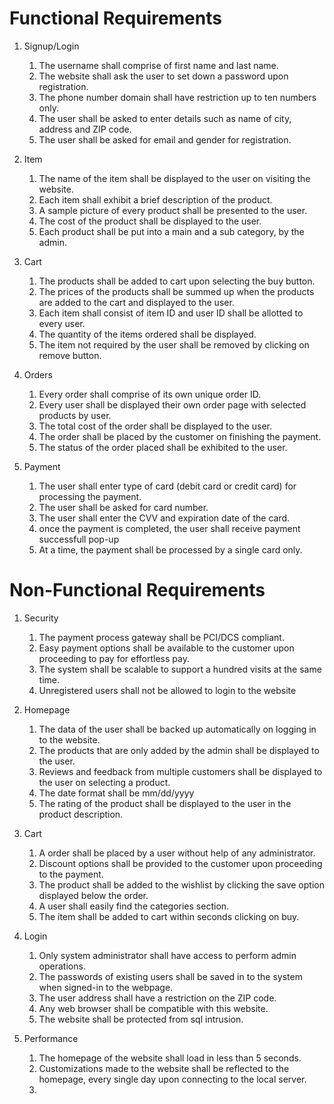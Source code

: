 # Functional Requirements

1. Signup/Login
    1. The username shall comprise of first name and last name.
	2. The website shall ask the user to set down a password upon registration.
	3. The phone number domain shall have restriction up to ten numbers only.
	4. The user shall be asked to enter details such as name of city, address and ZIP code.
	5. The user shall be asked for email and gender for registration.

2. Item
	1. The name of the item shall be displayed to the user on visiting the website.
	2. Each item shall exhibit a brief description of the product.
	3. A sample picture of every product shall be presented to the user.
	4. The cost of the product shall be displayed to the user.
	5. Each product shall be put into a main and a sub category, by the admin.

3. Cart
	1. The products shall be added to cart upon selecting the buy button.
	2. The prices of the products shall be summed up when the products are added to the cart and displayed to the user.
	3. Each item shall consist of item ID and user ID shall be allotted to every user.
	4. The quantity of the items ordered shall be displayed.
	5. The item not required by the user shall be removed by clicking on remove button.

4. Orders
	1. Every order shall comprise of its own unique order ID.
	2. Every user shall be displayed their own order page with selected products by user.
	3. The total cost of the order shall be displayed to the user.
	4. The order shall be placed by the customer on finishing the payment.
	5. The status of the order placed shall be exhibited to the user.

5. Payment
	1. The user shall enter type of card (debit card or credit card) for processing the payment.
	2. The user shall be asked for card number.
	3. The user shall enter the CVV and expiration date of the card.
	4. once the payment is completed, the user shall receive payment successfull pop-up
	5. At a time, the payment shall be processed by a single card only.


# Non-Functional Requirements

1. Security
	1. The payment process gateway shall be PCI/DCS compliant.
	2. Easy payment options shall be available to the customer upon proceeding to pay for effortless pay.
	4. The system shall be scalable to support a hundred visits at the same time.
	5. Unregistered users shall not be allowed to login to the website

2. Homepage 
   1. The data of the user shall be backed up automatically on logging in to the website.
   2. The products that are only added by the admin shall be displayed to the user.
   3. Reviews and feedback from multiple customers shall be displayed to the user on selecting a product.
   4. The date format shall be mm/dd/yyyy
   5. The rating of the product shall be displayed to the user in the product description.
3. Cart
    1. A order shall be placed by a user without help of any administrator.
    2. Discount options shall be provided to the customer upon proceeding to the payment.
    3. The product shall be added to the wishlist by clicking the save option displayed below the order.
    4. A user shall easily find the categories section.
	5. The item shall be added to cart within seconds clicking on buy.

4. Login 
   1. Only system administrator shall have access to perform admin operations.
   2. The passwords of existing users shall be saved in to the system when signed-in to the webpage.
   3. The user address shall have a restriction on the ZIP code.
   4. Any web browser shall be compatible with this website.
   5. The website shall be protected from sql intrusion.

5. Performance
	1. The homepage of the website shall load in less than 5 seconds.
	2. Customizations made to the website shall be reflected to the homepage, every single day upon connecting to the local server.
	3. 